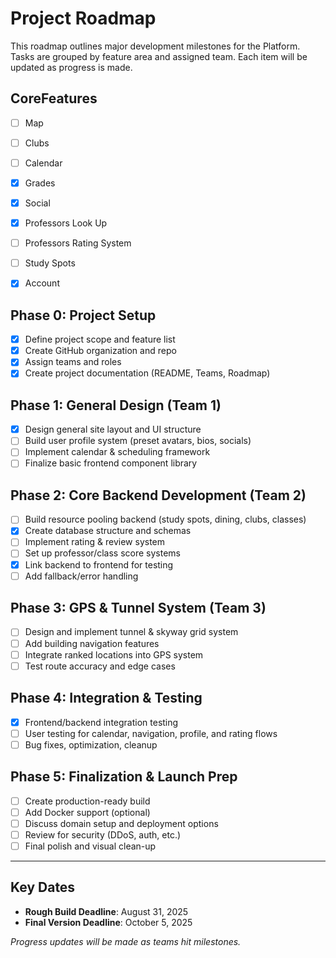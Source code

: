 # Project Roadmap

This roadmap outlines major development milestones for the Platform. Tasks are grouped by feature area and assigned team. Each item will be updated as progress is made.

## CoreFeatures
- [ ] Map
- [ ] Clubs
- [ ] Calendar
- [x] Grades
- [x] Social
- [x] Professors Look Up
- [ ] Professors Rating System
- [ ] Study Spots
- [x] Account


## Phase 0: Project Setup

- [x] Define project scope and feature list
- [x] Create GitHub organization and repo
- [x] Assign teams and roles
- [x] Create project documentation (README, Teams, Roadmap)

## Phase 1: General Design (Team 1)

- [x] Design general site layout and UI structure
- [ ] Build user profile system (preset avatars, bios, socials)
- [ ] Implement calendar & scheduling framework
- [ ] Finalize basic frontend component library

## Phase 2: Core Backend Development (Team 2)

- [ ] Build resource pooling backend (study spots, dining, clubs, classes)
- [x] Create database structure and schemas
- [ ] Implement rating & review system
- [ ] Set up professor/class score systems
- [x] Link backend to frontend for testing
- [ ] Add fallback/error handling

## Phase 3: GPS & Tunnel System (Team 3)

- [ ] Design and implement tunnel & skyway grid system
- [ ] Add building navigation features
- [ ] Integrate ranked locations into GPS system
- [ ] Test route accuracy and edge cases

## Phase 4: Integration & Testing

- [x] Frontend/backend integration testing
- [ ] User testing for calendar, navigation, profile, and rating flows
- [ ] Bug fixes, optimization, cleanup

## Phase 5: Finalization & Launch Prep

- [ ] Create production-ready build
- [ ] Add Docker support (optional)
- [ ] Discuss domain setup and deployment options
- [ ] Review for security (DDoS, auth, etc.)
- [ ] Final polish and visual clean-up

---

## Key Dates

- **Rough Build Deadline**: August 31, 2025  
- **Final Version Deadline**: October 5, 2025  


_Progress updates will be made as teams hit milestones._

